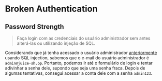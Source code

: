 # Broken Authentication

## Password Strength

> Faça login com as credenciais do usuário administrador sem antes alterá-las ou utilizando injeção de SQL.

Considerando que já tenha acessado o usuário administrador [anteriormente](https://logs.sim0wn.com.br/capture-the-flag/juice-shop/injection#login-admin) usando SQL injection, sabemos que o e-mail do usuário administrador é `admin@juice-sh.op`. Portanto, podemos ir até o formulário de login e tentar adivinhar a senha dele, supondo que seja uma senha fraca. Depois de algumas tentativas, consegui acessar a conta dele com a senha `admin123`.
